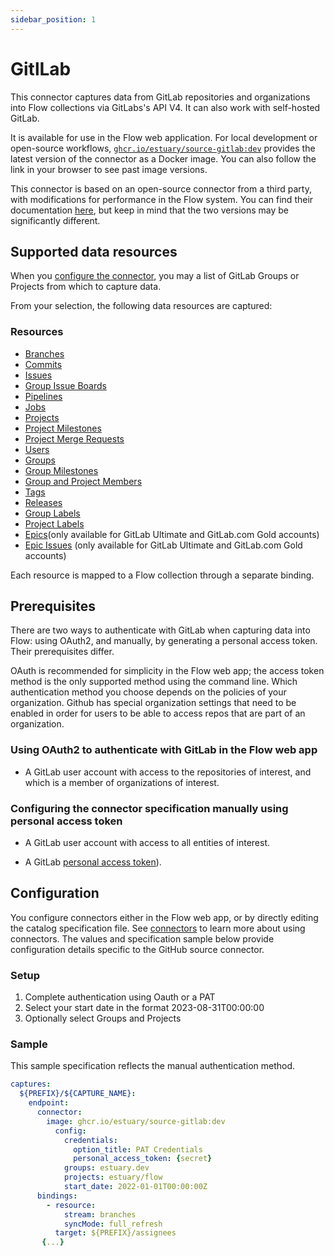```yaml
---
sidebar_position: 1
---
```

# GitlLab

This connector captures data from GitLab repositories and organizations into Flow collections via GitLabs's API V4.  It can also work with self-hosted GitLab.

It is available for use in the Flow web application. For local development or open-source workflows, [`ghcr.io/estuary/source-gitlab:dev`](https://ghcr.io/estuary/source-gitlab:dev) provides the latest version of the connector as a Docker image. You can also follow the link in your browser to see past image versions.

This connector is based on an open-source connector from a third party, with modifications for performance in the Flow system.
You can find their documentation [here](https://docs.airbyte.com/integrations/sources/gitlab/),
but keep in mind that the two versions may be significantly different.

## Supported data resources

When you [configure the connector](#endpoint), you may a list of GitLab Groups or Projects from which to capture data.

From your selection, the following data resources are captured:

### Resources

 - [Branches](https://docs.gitlab.com/ee/api/branches.html) 
 - [Commits](https://docs.gitlab.com/ee/api/commits.html)
 - [Issues](https://docs.gitlab.com/ee/api/issues.html)
 - [Group Issue Boards](https://docs.gitlab.com/ee/api/group_boards.html) 
 - [Pipelines](https://docs.gitlab.com/ee/api/pipelines.html)
 - [Jobs](https://docs.gitlab.com/ee/api/jobs.html) 
 - [Projects](https://docs.gitlab.com/ee/api/projects.html) 
 - [Project Milestones](https://docs.gitlab.com/ee/api/milestones.html) 
 - [Project Merge Requests](https://docs.gitlab.com/ee/api/merge_requests.html)
 - [Users](https://docs.gitlab.com/ee/api/users.html) 
 - [Groups](https://docs.gitlab.com/ee/api/groups.html)  
 - [Group Milestones](https://docs.gitlab.com/ee/api/group_milestones.html)
 - [Group and Project Members](https://docs.gitlab.com/ee/api/members.html)
 - [Tags](https://docs.gitlab.com/ee/api/tags.html) 
 - [Releases](https://docs.gitlab.com/ee/api/releases/index.html) 
 - [Group Labels](https://docs.gitlab.com/ee/api/group_labels.html) 
 - [Project Labels](https://docs.gitlab.com/ee/api/labels.html) 
 - [Epics](https://docs.gitlab.com/ee/api/epics.html)(only available for GitLab Ultimate and GitLab.com Gold accounts) 
 - [Epic Issues](https://docs.gitlab.com/ee/api/epic_issues.html) (only available for GitLab Ultimate and GitLab.com Gold accounts) 

Each resource is mapped to a Flow collection through a separate binding.

## Prerequisites

There are two ways to authenticate with GitLab when capturing data into Flow: using OAuth2, and manually, by generating a personal access token.
Their prerequisites differ.

OAuth is recommended for simplicity in the Flow web app;
the access token method is the only supported method using the command line. Which authentication method you choose depends on the policies of your organization. Github has special organization settings that need to be enabled in order for users to be able to access repos that are part of an organization.

### Using OAuth2 to authenticate with GitLab in the Flow web app

* A GitLab user account with access to the repositories of interest, and which is a member of organizations of interest.

### Configuring the connector specification manually using personal access token

* A GitLab user account with access to all entities of interest.

* A GitLab [personal access token](https://docs.gitlab.com/ee/user/profile/personal_access_tokens.html)).

## Configuration

You configure connectors either in the Flow web app, or by directly editing the catalog specification file.
See [connectors](../../../concepts/connectors.md#using-connectors) to learn more about using connectors. The values and specification sample below provide configuration details specific to the GitHub source connector.

### Setup

1. Complete authentication using Oauth or a PAT
2. Select your start date in the format 2023-08-31T00:00:00
3. Optionally select Groups and Projects

### Sample

This sample specification reflects the manual authentication method.

```yaml
captures:
  ${PREFIX}/${CAPTURE_NAME}:
    endpoint:
      connector:
        image: ghcr.io/estuary/source-gitlab:dev
          config:
            credentials:
              option_title: PAT Credentials
              personal_access_token: {secret}
            groups: estuary.dev
            projects: estuary/flow
            start_date: 2022-01-01T00:00:00Z
      bindings:
        - resource:
            stream: branches
            syncMode: full_refresh
          target: ${PREFIX}/assignees
       {...}
```
